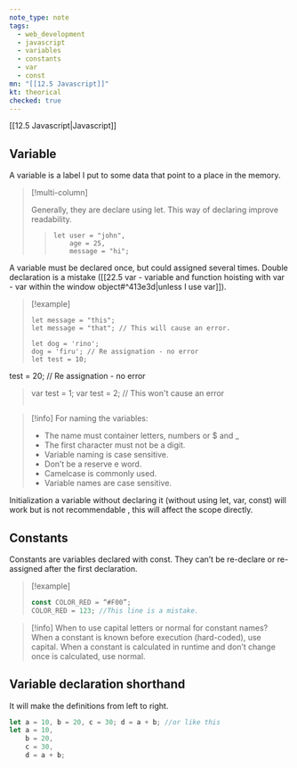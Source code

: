 ```yaml
---
note_type: note
tags:
  - web_development
  - javascript
  - variables
  - constants
  - var
  - const
mn: "[[12.5 Javascript]]"
kt: theorical
checked: true
---
```

[[12.5 Javascript|Javascript]]
## Variable
A variable is a label I put to some data that point to a place in the memory. 

>[!multi-column]
>
>Generally, they are declare using let. This way of declaring improve readability. 
>
>>```JS
>>let user = "john",
>>     age = 25,
>>     message = "hi";
>>```

A variable must be declared once, but could assigned several times. Double declaration is a mistake ([[22.5 var - variable and function hoisting with var -  var within the window object#^413e3d|unless I use var]]).

>[!example]
>```JS
>let message = "this";
>let message = "that"; // This will cause an error. 
>
>let dog = 'rino';
>dog = 'firu'; // Re assignation - no error
>let test = 10;
test = 20; // Re assignation - no error
>
>var test = 1;
>var test = 2; // This won't cause an error
>
>```

>[!info] For naming the variables:
>- The name must container letters, numbers or $ and _
>- The first character must not be a digit. 
>- Variable naming is case sensitive.
>- Don’t be a reserve e word. 
>- Camelcase is commonly used. 
>- Variable names are case sensitive. 

Initialization a variable without declaring it (without using let, var, const) will work but is not recommendable , this will affect the scope directly. 
## Constants
Constants are variables declared with const. They can’t be re-declare or re-assigned after the first declaration. 

>[!example]
>```javascript
>const COLOR_RED = “#F00”;
>COLOR_RED = 123; //This line is a mistake.  
>```

>[!info] When to use capital letters or normal for constant names?
>When a constant is known before execution (hard-coded), use capital. When a constant is calculated in runtime and don’t change once is calculated, use normal. 

## Variable declaration shorthand
It will make the definitions from left to right. 
```js
let a = 10, b = 20, c = 30; d = a + b; //or like this
let a = 10, 
	b = 20,
	c = 30,
	d = a + b;
```